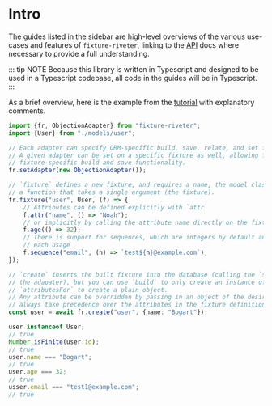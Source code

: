 # Intro

The guides listed in the sidebar are high-level overviews of the various use-cases and features of `fixture-riveter`, linking to the [API](/api/) docs where necessary to provide a full understanding.

::: tip NOTE
Because this library is written in Typescript and designed to be used in a Typescript codebase, all code in the guides will be in Typescript.
:::

As a brief overview, here is the example from the [tutorial](/tutorial/) with explanatory comments.

```typescript
import {fr, ObjectionAdapter} from "fixture-riveter";
import {User} from "./models/user";

// Each adapter can specify ORM-specific build, save, relate, and set functions.
// A given adapter can be set on a specific fixture as well, allowing for
// fixture-specific build and save functionality.
fr.setAdapter(new ObjectionAdapter());

// `fixture` defines a new fixture, and requires a name, the model class to build, and
// a function that takes a single argument (the fixture).
fr.fixture("user", User, (f) => {
    // Attributes can be defined explicitly with `attr`
    f.attr("name", () => "Noah");
    // or implicitly by calling the attribute name directly on the fixture
    f.age(() => 32);
    // There is support for sequences, which are integers by default and increment on
    // each usage
    f.sequence("email", (n) => `test${n}@example.com`);
});

// `create` inserts the built fixture into the database (calling the `save` function in
// the adapater), but you can use `build` to only create an instance of the model, or
// `attributesFor` to create a plain object.
// Any attribute can be overridden by passing in an object of the desired changes. These
// always take precedence over the attributes in the fixture definition.
const user = await fr.create("user", {name: "Bogart"});

user instanceof User;
// true
Number.isFinite(user.id);
// true
user.name === "Bogart";
// true
user.age === 32;
// true
usser.email === "test1@example.com";
// true
```
